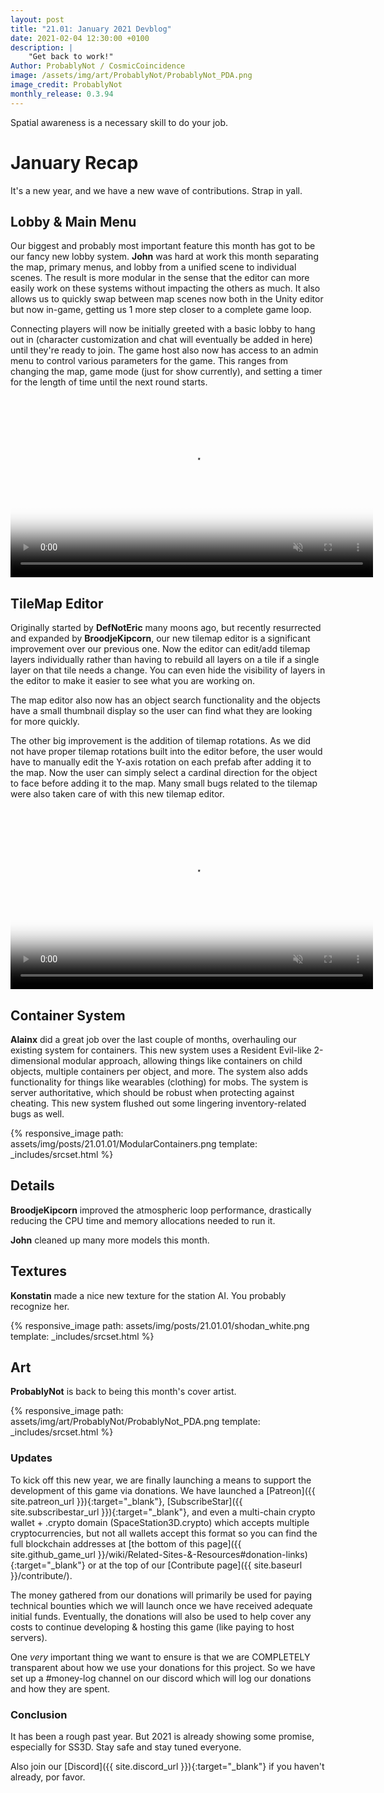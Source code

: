 ```yaml
---
layout: post
title: "21.01: January 2021 Devblog"
date: 2021-02-04 12:30:00 +0100
description: |
    "Get back to work!"
Author: ProbablyNot / CosmicCoincidence
image: /assets/img/art/ProbablyNot/ProbablyNot_PDA.png
image_credit: ProbablyNot
monthly_release: 0.3.94
---
```


Spatial awareness is a necessary skill to do your job.

# January Recap

It's a new year, and we have a new wave of contributions. Strap in yall.

## Lobby & Main Menu

Our biggest and probably most important feature this month has got to be our fancy new lobby system. **John** was hard at work this month separating the map, primary menus, and lobby from a unified scene to individual scenes. The result is more modular in the sense that the editor can more easily work on these systems without impacting the others as much. It also allows us to quickly swap between map scenes now both in the Unity editor but now in-game, getting us 1 more step closer to a complete game loop.

Connecting players will now be initially greeted with a basic lobby to hang out in (character customization and chat will eventually be added in here) until they're ready to join. The game host also now has access to an admin menu to control various parameters for the game. This ranges from changing the map, game mode (just for show currently), and setting a timer for the length of time until the next round starts.

<video controls muted poster="{{ site.baseurl }}/assets/img/posts/21.01.01/LobbyMenu.png" width="580px">>
  <source src="{{ site.baseurl }}/assets/img/posts/21.01.01/LobbyMenu.mp4" type="video/mp4">
</video>

## TileMap Editor

Originally started by **DefNotEric** many moons ago, but recently resurrected and expanded by **BroodjeKipcorn**, our new tilemap editor is a significant improvement over our previous one. Now the editor can edit/add tilemap layers individually rather than having to rebuild all layers on a tile if a single layer on that tile needs a change. You can even hide the visibility of layers in the editor to make it easier to see what you are working on.

The map editor also now has an object search functionality and the objects have a small thumbnail display so the user can find what they are looking for more quickly.

The other big improvement is the addition of tilemap rotations. As we did not have proper tilemap rotations built into the editor before, the user would have to manually edit the Y-axis rotation on each prefab after adding it to the map. Now the user can simply select a cardinal direction for the object to face before adding it to the map. Many small bugs related to the tilemap were also taken care of with this new tilemap editor.

<video controls muted poster="{{ site.baseurl }}/assets/img/posts/21.01.01/TilemapEditor.png" width="580px">>
  <source src="{{ site.baseurl }}/assets/img/posts/21.01.01/TilemapEditor.mp4" type="video/mp4">
</video>

## Container System

**Alainx** did a great job over the last couple of months, overhauling our existing system for containers. This new system uses a Resident Evil-like 2-dimensional modular approach, allowing things like containers on child objects, multiple containers per object, and more. The system also adds functionality for things like wearables (clothing) for mobs. The system is server authoritative, which should be robust when protecting against cheating. This new system flushed out some lingering inventory-related bugs as well.

{% responsive_image path: assets/img/posts/21.01.01/ModularContainers.png template: _includes/srcset.html %}

## Details

**BroodjeKipcorn** improved the atmospheric loop performance, drastically reducing the CPU time and memory allocations needed to run it.

**John** cleaned up many more models this month.

## Textures

**Konstatin** made a nice new texture for the station AI. You probably recognize her.

{% responsive_image path: assets/img/posts/21.01.01/shodan_white.png template: _includes/srcset.html %}

## Art

**ProbablyNot** is back to being this month's cover artist.

{% responsive_image path: assets/img/art/ProbablyNot/ProbablyNot_PDA.png template: _includes/srcset.html %}

### Updates

To kick off this new year, we are finally launching a means to support the development of this game via donations. We have launched a [Patreon]({{ site.patreon_url }}){:target="_blank"}, [SubscribeStar]({{ site.subscribestar_url }}){:target="_blank"}, and even a multi-chain crypto wallet + .crypto domain (SpaceStation3D.crypto) which accepts multiple cryptocurrencies, but not all wallets accept this format so you can find the full blockchain addresses at [the bottom of this page]({{ site.github_game_url }}/wiki/Related-Sites-&-Resources#donation-links){:target="_blank"} or at the top of our [Contribute page]({{ site.baseurl }}/contribute/).

The money gathered from our donations will primarily be used for paying technical bounties which we will launch once we have received adequate initial funds. Eventually, the donations will also be used to help cover any costs to continue developing & hosting this game (like paying to host servers).

One *very* important thing we want to ensure is that we are COMPLETELY transparent about how we use your donations for this project. So we have set up a #money-log channel on our discord which will log our donations and how they are spent.

### Conclusion

It has been a rough past year. But 2021 is already showing some promise, especially for SS3D. Stay safe and stay tuned everyone.

Also join our [Discord]({{ site.discord_url }}){:target="_blank"} if you haven't already, por favor.
